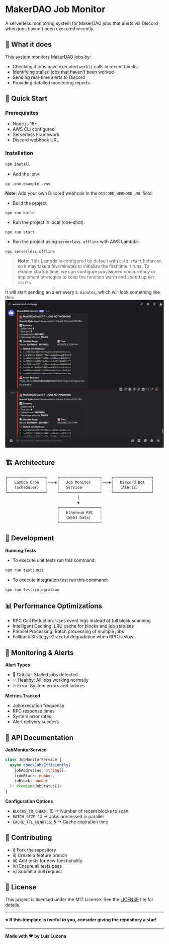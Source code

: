 # MakerDAO Job Monitor

A serverless monitoring system for MakerDAO jobs that alerts via Discord when jobs haven't been executed recently.

## 🎯 What it does

This system monitors MakerDAO jobs by:
- Checking if jobs have executed `work()` calls in recent blocks
- Identifying stalled jobs that haven't been worked
- Sending real-time alerts to Discord
- Providing detailed monitoring reports

## 🚀 Quick Start

### Prerequisites
- Node.js 18+
- AWS CLI configured
- Serverless Framework
- Discord webhook URL

### Installation
```bash
npm install
```

- Add the .env:
```shell
cp .env.example .env
```
**Note**: Add your own Discord webhook in the `DISCORD_WEBHOOK_URL` field.

- Build the project

```shell
npm run build
```

- Run the project in local (one-shot):
```
npm run start
```

- Run the project using `serverless offline` with AWS Lambda:
```shell
npx serverless offline
```
> **Note:** This Lambda is configured by default with `cold start` behavior, so it may take a few minutes to initialize the first time it runs. To reduce startup time, we can configure provisioned concurrency or implement strategies to keep the function warm and speed up `hot starts`.

It will start sending an alert every `5 minutes`, which will look something like this:
![Jobs Alert](jobs-alert.png)

## 🏗️ Architecture
```shell
┌─────────────────┐    ┌──────────────────┐    ┌─────────────────┐
│   Lambda Cron   │───▶│   Job Monitor    │───▶│   Discord Bot   │
│   (Scheduler)   │    │   Service        │    │   (Alerts)      │
└─────────────────┘    └──────────────────┘    └─────────────────┘
                                │
                                ▼
                       ┌──────────────────┐
                       │   Ethereum RPC   │
                       │   (Web3 Data)    │
                       └──────────────────┘
```

## 🔧 Development
**Running Tests**
- To execute unit tests run this command:
```bash
npm run test:unit
```

- To execute integration test run this command:
```bash
npm run test:integration
```

## 📊 Performance Optimizations

- RPC Call Reduction: Uses event logs instead of full block scanning
- Intelligent Caching: LRU cache for blocks and job statuses
- Parallel Processing: Batch processing of multiple jobs
- Fallback Strategy: Graceful degradation when RPC is slow

## 🚨 Monitoring & Alerts
**Alert Types**

- 🚨 Critical: Stalled jobs detected
- ✅ Healthy: All jobs working normally
- 🔥 Error: System errors and failures

**Metrics Tracked**
- Job execution frequency
- RPC response times
- System error rates
- Alert delivery success

## 📖 API Documentation
**JobMonitorService**
```ts
class JobMonitorService {
  async checkJobsEfficiently(
    jobAddresses: string[],
    fromBlock: number,
    toBlock: number
  ): Promise<JobStatus[]>
}
```

**Configuration Options**
- `BLOCKS_TO_CHECK`: 10 -> Number of recent blocks to scan
- `BATCH_SIZE`: 10 -> Jobs processed in parallel
- `CACHE_TTL_MINUTES`: 5 -> Cache expiration time

## 🤝 Contributing

- i) Fork the repository
- ii) Create a feature branch
- iii) Add tests for new functionality
- iv) Ensure all tests pass
- v) Submit a pull request

## 📝 License

This project is licensed under the MIT License. See the [LICENSE](LICENSE) file for details.

---

**⭐ If this template is useful to you, consider giving the repository a star!**

---

**Made with ❤️ by Luis Lucena**